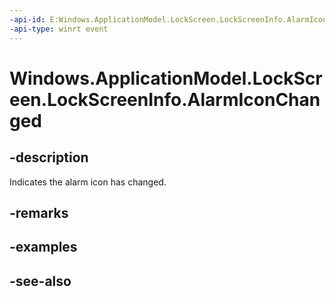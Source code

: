 ```yaml
---
-api-id: E:Windows.ApplicationModel.LockScreen.LockScreenInfo.AlarmIconChanged
-api-type: winrt event
---
```


<!-- Event syntax
public event Windows.Foundation.TypedEventHandler AlarmIconChanged<Windows.ApplicationModel.LockScreen.LockScreenInfo,  object>
-->

# Windows.ApplicationModel.LockScreen.LockScreenInfo.AlarmIconChanged

## -description
Indicates the alarm icon has changed.

## -remarks

## -examples

## -see-also
